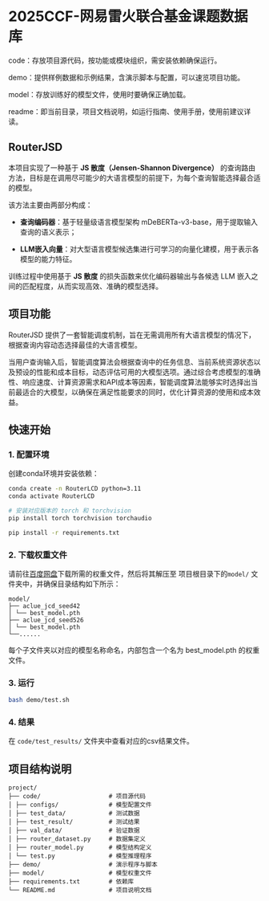 # 2025CCF-网易雷火联合基金课题数据库

code：存放项目源代码，按功能或模块组织，需安装依赖确保运行。

demo：提供样例数据和示例结果，含演示脚本与配置，可以速览项目功能。

model：存放训练好的模型文件，使用时要确保正确加载。

readme：即当前目录，项目文档说明，如运行指南、使用手册，使用前建议详读。

## RouterJSD

本项目实现了一种基于 **JS 散度（Jensen-Shannon Divergence）** 的查询路由方法，目标是在调用尽可能少的大语言模型的前提下，为每个查询智能选择最合适的模型。

该方法主要由两部分构成：

- **查询编码器**：基于轻量级语言模型架构 mDeBERTa-v3-base，用于提取输入查询的语义表示；

- **LLM嵌入向量**：对大型语言模型候选集进行可学习的向量化建模，用于表示各模型的能力特征。

训练过程中使用基于 **JS 散度** 的损失函数来优化编码器输出与各候选 LLM 嵌入之间的匹配程度，从而实现高效、准确的模型选择。

## 项目功能
RouterJSD 提供了一套智能调度机制，旨在无需调用所有大语言模型的情况下，根据查询内容动态选择最佳的大语言模型。

当用户查询输入后，智能调度算法会根据查询中的任务信息、当前系统资源状态以及预设的性能和成本目标，动态评估可用的大模型选项。通过综合考虑模型的准确性、响应速度、计算资源需求和API成本等因素，智能调度算法能够实时选择出当前最适合的大模型，以确保在满足性能要求的同时，优化计算资源的使用和成本效益。

## 快速开始

### 1. 配置环境
创建conda环境并安装依赖：
```bash
conda create -n RouterLCD python=3.11
conda activate RouterLCD

# 安装对应版本的 torch 和 torchvision
pip install torch torchvision torchaudio

pip install -r requirements.txt
```

### 2. 下载权重文件
请前往[百度网盘](https://pan.baidu.com/)下载所需的权重文件，然后将其解压至 项目根目录下的`model/` 文件夹中，并确保目录结构如下所示：

```
model/
├── aclue_jcd_seed42
│ └── best_model.pth
├── aclue_jcd_seed526
│ └── best_model.pth
└──......
```
每个子文件夹以对应的模型名称命名，内部包含一个名为 best_model.pth 的权重文件。

### 3. 运行
```bash
bash demo/test.sh
```

### 4. 结果
在 `code/test_results/` 文件夹中查看对应的csv结果文件。

## 项目结构说明

```
project/ 
├── code/                   # 项目源代码
│ ├── configs/              # 模型配置文件
│ ├── test_data/            # 测试数据
│ ├── test_result/          # 测试结果
│ ├── val_data/             # 验证数据
│ ├── router_dataset.py     # 数据集定义
│ ├── router_model.py       # 模型结构定义
│ └── test.py               # 模型推理程序
├── demo/                   # 演示程序与脚本
├── model/                  # 模型权重文件
├── requirements.txt        # 依赖库
└── README.md               # 项目说明文档
```
